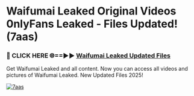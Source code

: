 # Waifumai Leaked Original Videos 0nlyFans Leaked - Files Updated! (7aas)

<h3>🔴 CLICK HERE 🌐==►► <a href="https://tinyurl.com/2m67pmp6" rel="nofollow">Waifumai Leaked Updated Files</a></h3>

Get Waifumai Leaked and all content. Now you can access all videos and pictures of Waifumai Leaked. New Updated Files 2025!

[![7aas](https://i.imgur.com/H4QAA4z.gif)](https://tinyurl.com/2m67pmp6)